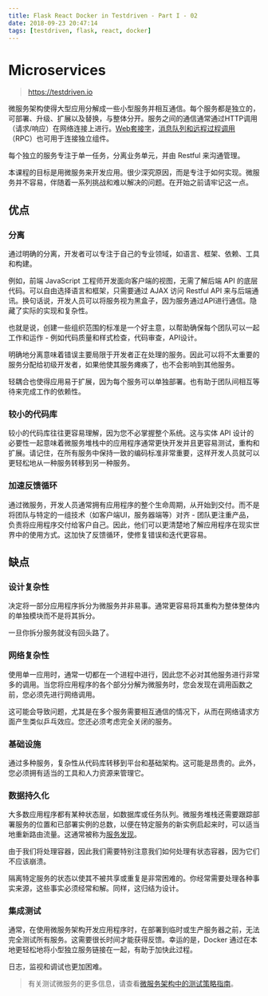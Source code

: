 ```yaml
---
title: Flask React Docker in Testdriven - Part I - 02
date: 2018-09-23 20:47:14
tags: [testdriven, flask, react, docker]
---
```


# Microservices

> https://testdriven.io

微服务架构使得大型应用分解成一些小型服务并相互通信。每个服务都是独立的，可部署、升级、扩展以及替换，与整体分开。服务之间的通信通常通过HTTP调用（请求/响应）在网络连接上进行。[Web套接字](https://en.wikipedia.org/wiki/WebSocket)，[消息队列和远程过程调用](https://en.wikipedia.org/wiki/Remote_procedure_call)（RPC）也可用于连接独立组件。

每个独立的服务专注于单一任务，分离业务单元，并由 Restful 来沟通管理。

本课程的目标是用微服务来开发应用。很少深究原因，而是专注于如何实现。微服务并不容易，伴随着一系列挑战和难以解决的问题。在开始之前请牢记这一点。

<!-- more -->

## 优点
### 分离
通过明确的分离，开发者可以专注于自己的专业领域，如语言、框架、依赖、工具和构建。

例如，前端 JavaScript 工程师开发面向客户端的视图，无需了解后端 API 的底层代码。可以自由选择语言和框架，只需要通过 AJAX 访问 Restful API 来与后端通讯。换句话说，开发人员可以将服务视为黑盒子，因为服务通过API进行通信。隐藏了实际的实现和复杂性。

也就是说，创建一些组织范围的标准是一个好主意，以帮助确保每个团队可以一起工作和运作 - 例如代码质量和样式检查，代码审查，API设计。

明确地分离意味着错误主要局限于开发者正在处理的服务。因此可以将不太重要的服务分配给初级开发者，如果他使其服务瘫痪了，也不会影响到其他服务。

轻耦合也使得应用易于扩展，因为每个服务可以单独部署。也有助于团队间相互等待来完成工作的依赖性。

### 较小的代码库
较小的代码库往往更容易理解，因为您不必掌握整个系统。这与实体 API 设计的必要性一起意味着微服务堆栈中的应用程序通常更快开发并且更容易测试，重构和扩展。请记住，在所有服务中保持一致的编码标准非常重要，这样开发人员就可以更轻松地从一种服务转移到另一种服务。

### 加速反馈循环
通过微服务，开发人员通常拥有应用程序的整个生命周期，从开始到交付。而不是将团队与特定的一组技术（如客户端UI，服务器端等）对齐 - 团队更注重产品，负责将应用程序交付给客户自己。因此，他们可以更清楚地了解应用程序在现实世界中的使用方式。这加快了反馈循环，使修复错误和迭代更容易。

## 缺点
### 设计复杂性
决定将一部分应用程序拆分为微服务并非易事。通常更容易将其重构为整体整体内的单独模块而不是将其拆分。

一旦你拆分服务就没有回头路了。
### 网络复杂性
使用单一应用时，通常一切都在一个进程中进行，因此您不必对其他服务进行非常多的调用。当您将应用程序的各个部分分解为微服务时，您会发现在调用函数之前，您必须先进行网络调用。

这可能会导致问题，尤其是在多个服务需要相互通信的情况下，从而在网络请求方面产生类似乒乓效应。您还必须考虑完全关闭的服务。
### 基础设施
通过多种服务，复杂性从代码库转移到平台和基础架构。这可能是昂贵的。此外，您必须拥有适当的工具和人力资源来管理它。
### 数据持久化
大多数应用程序都有某种状态层，如数据库或任务队列。微服务堆栈还需要跟踪部署服务的位置和已部署实例的总数，以便在特定服务的新实例启起来时，可以适当地重新路由流量。这通常被称为[服务发现](https://en.wikipedia.org/wiki/Service_discovery)。


由于我们将处理容器，因此我们需要特别注意我们如何处理有状态容器，因为它们不应该崩溃。

隔离特定服务的状态以使其不被共享或重复是非常困难的。你经常需要处理各种事实来源，这些事实必须经常和解。同样，这归结为设计。
### 集成测试
通常，在使用微服务架构开发应用程序时，在部署到临时或生产服务器之前，无法完全测试所有服务。这需要很长时间才能获得反馈。幸运的是，Docker 通过在本地更轻松地将小型独立服务链接在一起，有助于加快此过程。

日志，监视和调试也更加困难。

> 有关测试微服务的更多信息，请查看[微服务架构中的测试策略指南](https://martinfowler.com/articles/microservice-testing/)。
